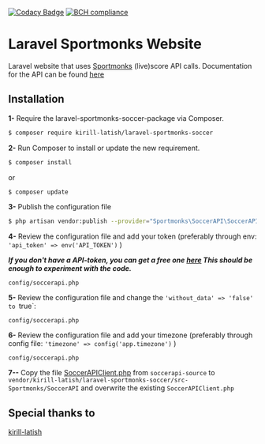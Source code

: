 [![Codacy Badge](https://api.codacy.com/project/badge/Grade/1e92b8e1d53f40cc9b92f9ebcf8aa8b9)](https://app.codacy.com/app/shem-speck/sportmonks?utm_source=github.com&utm_medium=referral&utm_content=sebastiaanspeck/sportmonks&utm_campaign=Badge_Grade_Settings)
[![BCH compliance](https://bettercodehub.com/edge/badge/sebastiaanspeck/sportmonks?branch=master)](https://bettercodehub.com/)

# Laravel Sportmonks Website

Laravel website that uses [Sportmonks](https://www.sportmonks.com/sports/soccer) (live)score API calls. 
Documentation for the API can be found [here](https://www.sportmonks.com/sports/soccer)

## Installation

**1-** Require the laravel-sportmonks-soccer-package via Composer.
```bash
$ composer require kirill-latish/laravel-sportmonks-soccer
```

**2-** Run Composer to install or update the new requirement.

```bash
$ composer install
```

or

```bash
$ composer update
```

**3-** Publish the configuration file

```bash
$ php artisan vendor:publish --provider="Sportmonks\SoccerAPI\SoccerAPIServiceProvider"
```

**4-** Review the configuration file and add your token (preferably through env: `'api_token' => env('API_TOKEN')` )

***If you don't have a API-token, you can get a free one [here](https://www.sportmonks.com/register) This should be enough to experiment with the code.***

```
config/soccerapi.php
```

**5-** Review the configuration file and change the `'without_data' => 'false' to `true`:

```
config/soccerapi.php
```

**6-** Review the configuration file and add your timezone (preferably through config file: `'timezone' => config('app.timezone')` )

```
config/soccerapi.php
```

**7--** Copy the file [SoccerAPIClient.php](https://github.com/sebastiaanspeck/sportmonks/blob/master/soccerapi/SoccerAPIClient.php) from `soccerapi-source` to `vendor/kirill-latish/laravel-sportmonks-soccer/src-Sportmonks/SoccerAPI` and overwrite the existing `SoccerAPIClient.php`

## Special thanks to
[kirill-latish](https://github.com/kirill-latish/laravel-sportmonks-soccer)
